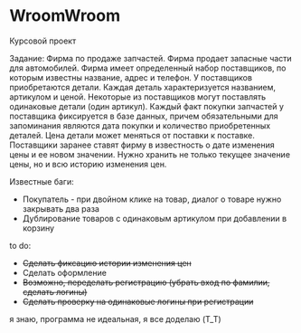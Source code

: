 # WroomWroom

Курсовой проект

Задание: Фирма по продаже запчастей. Фирма продает запасные части для автомобилей. Фирма имеет определенный набор поставщиков, по которым известны название, адрес и телефон. У поставщиков приобретаются детали. Каждая деталь характеризуется названием, артикулом и ценой. Некоторые из поставщиков могут поставлять одинаковые детали (один артикул). Каждый факт покупки запчастей у поставщика фиксируется в базе данных, причем обязательными для запоминания являются дата покупки и количество приобретенных деталей. Цена детали может меняться от поставки к поставке. Поставщики заранее ставят фирму в известность о дате изменения цены и ее новом значении. Нужно хранить не только текущее значение цены, но и всю историю изменения цен.

Известные баги: 
- Покупатель - при двойном клике на товар, диалог о товаре нужно закрывать два раза
- Дублирование товаров с одинаковым артикулом при добавлении в корзину

to do:

- ~~Сделать фиксацию истории изменения цен~~
- Сделать оформление
- ~~Возможно, переделать регистрацию (убрать вход по фамилии, сделать логины)~~
- ~~Сделать проверку на одинаковые логины при регистрации~~


я знаю, программа не идеальная, я все доделаю (T_T)
